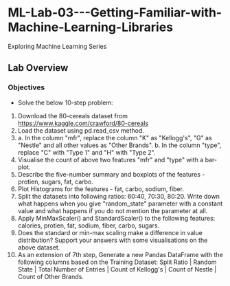 # ML-Lab-03---Getting-Familiar-with-Machine-Learning-Libraries
Exploring Machine Learning Series
## Lab Overview  
### Objectives

- Solve the below 10-step problem:
1. Download the 80-cereals dataset from https://www.kaggle.com/crawford/80-cereals
2. Load the dataset using pd.read_csv method.
3. a. In the column "mfr", replace the column "K" as "Kellogg's", "G" as "Nestle" and all other values as "Other Brands".
   b. In the column "type", replace "C" with "Type 1" and "H" with "Type 2".
4. Visualise the count of above two features "mfr" and "type" with a bar-plot.
5. Describe the five-number summary and boxplots of the features - protien, sugars, fat, carbo.
6. Plot Histograms for the features - fat, carbo, sodium, fiber.
7. Split the datasets into following ratios: 60:40, 70:30, 80:20. Write down what happens when you give "random_state" parameter with a constant value and what happens if you do not mention the parameter at all.
8. Apply MinMaxScaler() and StandardScaler() to the following features: calories, protien, fat, sodium, fiber, carbo, sugars.
9. Does the standard or min-max scaling make a difference in value distribution? Support your answers with some visualisations on the above dataset.
10. As an extension of 7th step, Generate a new Pandas DataFrame with the following columns based on the Training Dataset: Split Ratio | Random State | Total Number of Entries | Count of Kellogg's | Count of Nestle | Count of Other Brands.
